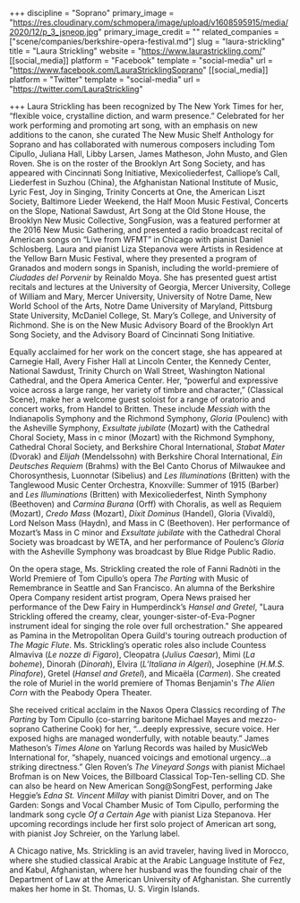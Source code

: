 +++
discipline = "Soprano"
primary_image = "https://res.cloudinary.com/schmopera/image/upload/v1608595915/media/2020/12/p_3_jsneop.jpg"
primary_image_credit = ""
related_companies = ["scene/companies/berkshire-opera-festival.md"]
slug = "laura-strickling"
title = "Laura Strickling"
website = "https://www.laurastrickling.com/"
[[social_media]]
platform = "Facebook"
template = "social-media"
url = "https://www.facebook.com/LauraStricklingSoprano"
[[social_media]]
platform = "Twitter"
template = "social-media"
url = "https://twitter.com/LauraStrickling"

+++
Laura Strickling has been recognized by The New York Times for her, “flexible voice, crystalline diction, and warm presence.” Celebrated for her work performing and promoting art song, with an emphasis on new additions to the canon, she curated The New Music Shelf Anthology for Soprano and has collaborated with numerous composers including Tom Cipullo, Juliana Hall, Libby Larsen, James Matheson, John Musto, and Glen Roven. She is on the roster of the Brooklyn Art Song Society, and has appeared with Cincinnati Song Initiative, Mexicoliederfest, Calliope’s Call, Liederfest in Suzhou (China), the Afghanistan National Institute of Music, Lyric Fest, Joy in Singing, Trinity Concerts at One, the American Liszt Society, Baltimore Lieder Weekend, the Half Moon Music Festival, Concerts on the Slope, National Sawdust, Art Song at the Old Stone House, the Brooklyn New Music Collective, SongFusion, was a featured performer at the 2016 New Music Gathering, and presented a radio broadcast recital of American songs on “Live from WFMT” in Chicago with pianist Daniel Schlosberg. Laura and pianist Liza Stepanova were Artists in Residence at the Yellow Barn Music Festival, where they presented a program of Granados and modern songs in Spanish, including the world-premiere of _Ciudades del Porvenir_ by Reinaldo Moya. She has presented guest artist recitals and lectures at the University of Georgia, Mercer University, College of William and Mary, Mercer University, University of Notre Dame, New World School of the Arts, Notre Dame University of Maryland, Pittsburg State University, McDaniel College, St. Mary’s College, and University of Richmond. She is on the New Music Advisory Board of the Brooklyn Art Song Society, and the Advisory Board of Cincinnati Song Initiative.

Equally acclaimed for her work on the concert stage, she has appeared at Carnegie Hall, Avery Fisher Hall at Lincoln Center, the Kennedy Center, National Sawdust, Trinity Church on Wall Street, Washington National Cathedral, and the Opera America Center. Her, “powerful and expressive voice across a large range, her variety of timbre and character,” (Classical Scene), make her a welcome guest soloist for a range of oratorio and concert works, from Handel to Britten. These include _Messiah_ with the Indianapolis Symphony and the Richmond Symphony, _Gloria_ (Poulenc) with the Asheville Symphony, _Exsultate jubilate_ (Mozart) with the Cathedral Choral Society, Mass in c minor (Mozart) with the Richmond Symphony, Cathedral Choral Society, and Berkshire Choral International, _Stabat Mater_ (Dvorak) and _Elijah_ (Mendelssohn) with Berkshire Choral International, _Ein Deutsches Requiem_ (Brahms) with the Bel Canto Chorus of Milwaukee and Chorosynthesis, Luonnotar (Sibelius) and _Les Illuminations_ (Britten) with the Tanglewood Music Center Orchestra, Knoxville: Summer of 1915 (Barber) and _Les Illuminations_ (Britten) with Mexicoliederfest,  Ninth Symphony (Beethoven) and _Carmina Burana_ (Orff) with Choralis, as well as Requiem (Mozart), _Credo Mass_ (Mozart), _Dixit Dominus_ (Handel), Gloria (Vivaldi), Lord Nelson Mass (Haydn), and Mass in C (Beethoven). Her performance of Mozart’s Mass in C minor and _Exsultate jubilate_ with the Cathedral Choral Society was broadcast by WETA, and her performance of Poulenc’s _Gloria_ with the Asheville Symphony was broadcast by Blue Ridge Public Radio.

On the opera stage, Ms. Strickling created the role of Fanni Radnòti in the World Premiere of Tom Cipullo’s opera _The Parting_ with Music of Remembrance in Seattle and San Francisco. An alumna of the Berkshire Opera Company resident artist program, Opera News praised her performance of the Dew Fairy in Humperdinck’s _Hansel and Gretel_, "Laura Strickling offered the creamy, clear, younger-sister-of-Eva-Pogner instrument ideal for singing the role over full orchestration."  She appeared as Pamina in the Metropolitan Opera Guild's touring outreach production of _The Magic Flute_. Ms. Strickling’s operatic roles also include Countess Almaviva (_Le nozze di Figaro_), Cleopatra (_Julius Caesar_), Mimi (_La boheme_), Dinorah (_Dinorah_), Elvira (_L’Italiana in Algeri_), Josephine (_H.M.S. Pinafore_), Gretel (_Hansel and Gretel_), and Micaëla (_Carmen_). She created the role of Muriel in the world premiere of Thomas Benjamin's _The Alien Corn_ with the Peabody Opera Theater.

She received critical acclaim in the Naxos Opera Classics recording of _The Parting_ by Tom Cipullo (co-starring baritone Michael Mayes and mezzo-soprano Catherine Cook) for her, “…deeply expressive, secure voice. Her exposed highs are managed wonderfully, with notable beauty.” James Matheson’s _Times Alone_ on Yarlung Records was hailed by MusicWeb International for, “shapely, nuanced voicings and emotional urgency...a striking directness.” Glen Roven’s _The Vineyard Songs_ with pianist Michael Brofman is on New Voices, the Billboard Classical Top-Ten-selling CD.  She can also be heard on New American Song@SongFest, performing Jake Heggie’s _Edna St. Vincent Millay_ with pianist Dimitri Dover, and on The Garden: Songs and Vocal Chamber Music of Tom Cipullo, performing the landmark song cycle _Of a Certain Age_ with pianist Liza Stepanova. Her upcoming recordings include her first solo project of American art song, with pianist Joy Schreier, on the Yarlung label.

A Chicago native, Ms. Strickling is an avid traveler, having lived in Morocco, where she studied classical Arabic at the Arabic Language Institute of Fez, and Kabul, Afghanistan, where her husband was the founding chair of the Department of Law at the American University of Afghanistan. She currently makes her home in St. Thomas, U. S. Virgin Islands.